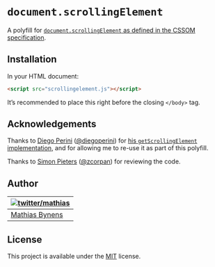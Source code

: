# `document.scrollingElement`

A polyfill for [`document.scrollingElement` as defined in the CSSOM specification](http://dev.w3.org/csswg/cssom-view/#dom-document-scrollingelement).

## Installation

In your HTML document:

```html
<script src="scrollingelement.js"></script>
```

It’s recommended to place this right before the closing `</body>` tag.

## Acknowledgements

Thanks to [Diego Perini](https://github.com/dperini) ([@diegoperini](https://twitter.com/diegoperini)) for [his `getScrollingElement` implementation](https://gist.github.com/dperini/ac3d921d6a08f10fd10e), and for allowing me to re-use it as part of this polyfill.

Thanks to [Simon Pieters](https://simon.html5.org/) ([@zcorpan](https://twitter.com/zcorpan)) for reviewing the code.

## Author

| [![twitter/mathias](https://gravatar.com/avatar/24e08a9ea84deb17ae121074d0f17125?s=70)](https://twitter.com/mathias "Follow @mathias on Twitter") |
|---|
| [Mathias Bynens](https://mathiasbynens.be/) |

## License

This project is available under the [MIT](https://mths.be/mit) license.
